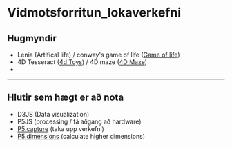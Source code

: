 # Vidmotsforritun_lokaverkefni

## Hugmyndir

- Lenia (Artifical life) / conway's game of life ([Game of life](https://playgameoflife.com))
- 4D Tesseract ([4d Toys](https://4dtoys.com)) / 4D maze ([4D Maze](https://discourse.threejs.org/t/tak4d-4-dimensional-space-viewer-and-4d-maze/26288))
- 


---
## Hlutir sem hægt er að nota

- D3JS (Data visualization)
- P5JS (processing / fá aðgang að hardware)
- [P5.capture](https://github.com/tapioca24/p5.capture) (taka upp verkefni)
- [P5.dimensions](https://github.com/Smilebags/p5.dimensions.js) (calculate higher dimensions)
